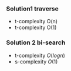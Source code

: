 ### Solution1 traverse

- t-complexity O(n)
- t-complexity O(1)

### Solution 2 bi-search

- t-complexity $O(logn)$
- s-complexity $O(1)$

